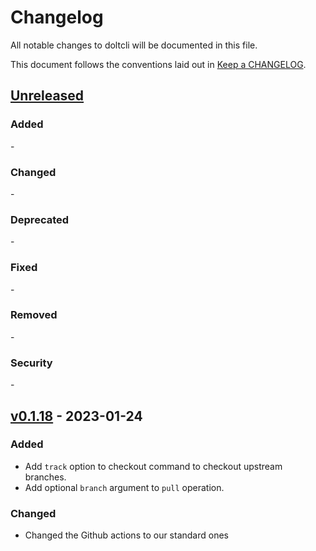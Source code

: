 # Changelog

All notable changes to doltcli will be documented in this file.

This document follows the conventions laid out in [Keep a CHANGELOG](https://keepachangelog.com/en/1.0.0/).

[//]: # "The process to update the changelog for a new release is as follows:"
[//]: # "1. Add a header for the new release with the proper formatting"
[//]: # "   with a link to the corresponding Github release."
[//]: # "2. Make a new blank section for the next unreleased features"
[//]: # "   with the 6 empty sections."
[//]: # "3. Remove the unused sections from the new release."
[//]: # "4. Update the comparison link for the unreleased header to the new tag."

## [Unreleased](https://github.com/lumicks/doltcli/compare/v0.1.18...HEAD)

[//]: # "When adding an entry please also add a link to the"
[//]: # "corresponding pull request that introduce the change"


### Added
[//]: # "For new features that got added"
- 

### Changed
[//]: # "For behavior that has been changed"
[//]: # "(should ideally result in a new semantic version if that scheme is being used)"
- 

### Deprecated
[//]: # "For features for which it has been decided that they should be removed in the future"
[//]: # "Please also list the future version in which it is planned to be removed"
-

### Fixed
[//]: # "For bugs that got fixed"
-

### Removed
[//]: # "For features that have been removed, they *should* have been previously deprecated"
-

### Security
[//]: # "In case of security problems that have been discovered and end-users should fix"
-

## [v0.1.18](https://github.com/lumicks/doltcli/releases/tag/v0.1.18) - 2023-01-24

[//]: # "When adding an entry please also add a link to the"
[//]: # "corresponding pull request that introduce the change"


### Added
[//]: # "For new features that got added"
- Add `track` option to checkout command to checkout upstream branches.
- Add optional `branch` argument to `pull` operation.

### Changed
[//]: # "For behavior that has been changed"
[//]: # "(should ideally result in a new semantic version if that scheme is being used)"
- Changed the Github actions to our standard ones